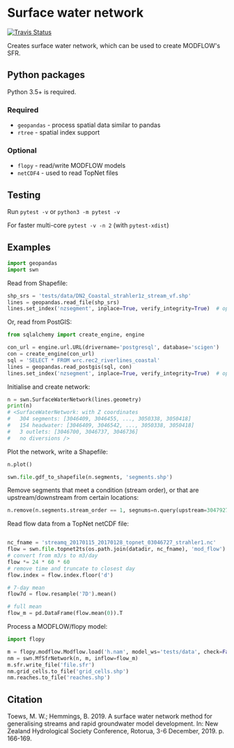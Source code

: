 # Surface water network
[![Travis Status](https://api.travis-ci.org/mwtoews/surface-water-network.svg?branch=master)](https://travis-ci.org/mwtoews/surface-water-network)

Creates surface water network, which can be used to create MODFLOW's SFR.


## Python packages

Python 3.5+ is required.

### Required

 - `geopandas` - process spatial data similar to pandas
 - `rtree` - spatial index support

### Optional

 - `flopy` - read/write MODFLOW models
 - `netCDF4` - used to read TopNet files

## Testing

Run `pytest -v` or `python3 -m pytest -v`

For faster multi-core `pytest -v -n 2` (with `pytest-xdist`)

## Examples

```python
import geopandas
import swn
```

Read from Shapefile:
```python
shp_srs = 'tests/data/DN2_Coastal_strahler1z_stream_vf.shp'
lines = geopandas.read_file(shp_srs)
lines.set_index('nzsegment', inplace=True, verify_integrity=True)  # optional
```

Or, read from PostGIS:
```python
from sqlalchemy import create_engine, engine

con_url = engine.url.URL(drivername='postgresql', database='scigen')
con = create_engine(con_url)
sql = 'SELECT * FROM wrc.rec2_riverlines_coastal'
lines = geopandas.read_postgis(sql, con)
lines.set_index('nzsegment', inplace=True, verify_integrity=True)  # optional
```

Initialise and create network:
```python
n = swn.SurfaceWaterNetwork(lines.geometry)
print(n)
# <SurfaceWaterNetwork: with Z coordinates
#   304 segments: [3046409, 3046455, ..., 3050338, 3050418]
#   154 headwater: [3046409, 3046542, ..., 3050338, 3050418]
#   3 outlets: [3046700, 3046737, 3046736]
#   no diversions />
```

Plot the network, write a Shapefile:
```python
n.plot()

swn.file.gdf_to_shapefile(n.segments, 'segments.shp')
```

Remove segments that meet a condition (stream order), or that are
upstream/downstream from certain locations:
```python
n.remove(n.segments.stream_order == 1, segnums=n.query(upstream=3047927))
```

Read flow data from a TopNet netCDF file:
```python

nc_fname = 'streamq_20170115_20170128_topnet_03046727_strahler1.nc'
flow = swn.file.topnet2ts(os.path.join(datadir, nc_fname), 'mod_flow')
# convert from m3/s to m3/day
flow *= 24 * 60 * 60
# remove time and truncate to closest day
flow.index = flow.index.floor('d')

# 7-day mean
flow7d = flow.resample('7D').mean()

# full mean
flow_m = pd.DataFrame(flow.mean(0)).T
```

Process a MODFLOW/flopy model:
```python
import flopy

m = flopy.modflow.Modflow.load('h.nam', model_ws='tests/data', check=False)
nm = swn.MfSfrNetwork(n, m, inflow=flow_m)
m.sfr.write_file('file.sfr')
nm.grid_cells.to_file('grid_cells.shp')
nm.reaches.to_file('reaches.shp')
```

## Citation

Toews, M. W.; Hemmings, B. 2019. A surface water network method for generalising streams and rapid groundwater model development. In: New Zealand Hydrological Society Conference, Rotorua, 3-6 December, 2019. p. 166-169.
